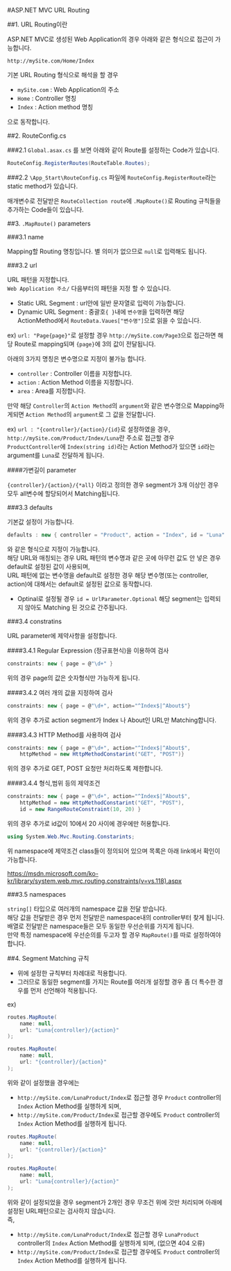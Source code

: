 #ASP.NET MVC URL Routing

##1. URL Routing이란

ASP.NET MVC로 생성된 Web Application의 경우 아래와 같은 형식으로 접근이 가능합니다.

```
http://mySite.com/Home/Index
```

기본 URL Routing 형식으로 해석을 할 경우
- `mySite.com` : Web Application의 주소
- `Home` : Controller 명칭
- `Index` : Action method 명칭

으로 동작합니다.

##2. RouteConfig.cs

###2.1 `Global.asax.cs` 를 보면 아래와 같이 Route를 설정하는 Code가 있습니다.
```C#
RouteConfig.RegisterRoutes(RouteTable.Routes);
```

###2.2 `\App_Start\RouteConfig.cs` 파일에 `RouteConfig.RegisterRoute`라는 static method가 있습니다.

매개변수로 전달받은 `RouteCollection route`에 `.MapRoute()`로 Routing 규칙들을 추가하는 Code들이 있습니다.

##3. `.MapRoute()` parameters

###3.1 name

Mapping할 Routing 명칭입니다. 별 의미가 없으므로 `null`로 입력해도 됩니다.

###3.2 url

URL 패턴을 지정합니다.  
`Web Application 주소/` 다음부터의 패턴을 지정 할 수 있습니다.  

- Static URL Segment : url안에 일반 문자열로 입력이 가능합니다.
- Dynamic URL Segment : 중괄호`{ }`내에 `변수명`을 입력하면 해당 ActionMethod에서 `RouteData.Vaues["변수명"]`으로 읽을 수 있습니다.  

ex) `url: "Page{page}"`로 설정할 경우 `http://mySite.com/Page3`으로 접근하면 해당 Route로 mapping되며 `{page}`에 3의 값이 전달됩니다.  

아래의 3가지 명칭은 변수명으로 지정이 불가능 합니다.
- `controller` : Controller 이름을 지정합니다.
- `action` : Action Method 이름을 지정합니다.
- `area` : Area를 지정합니다.

만약 해당 `Controller`의 `Action Method`의 `argument`와 같은 변수명으로 Mapping하게되면 `Action Method`의 `argument`로 그 값을 전달합니다.

ex) `url : "{controller}/{action}/{id}`로 설정하였을 경우,  
`http://mySite.com/Product/Index/Luna`란 주소로 접근할 경우
`ProductController`에 `Index(string id)`라는 Action Method가 있으면 `id`라는 argument를 `Luna`로 전달하게 됩니다.

####가변길이 parameter

`{controller}/{action}/{*all}` 이라고 정의한 경우 segment가 3개 이상인 경우 모두 all변수에 할당되어서 Matching됩니다.  

###3.3 defaults

기본값 설정이 가능합니다.

```C#
defaults : new { controller = "Product", action = "Index", id = "Luna" }
```

와 같은 형식으로 지정이 가능합니다.  
해당 URL와 매칭되는 경우 URL 패턴의 변수명과 같은 곳에 아무런 값도 안 넣은 경우 default로 설정된 값이 사용되며,  
URL 패턴에 없는 변수명을 default로 설정한 경우 해당 변수명(또는 controller, action)에 대해서는 default로 설정된 값으로 동작합니다.  

- Optinal로 설정될 경우 `id = UrlParameter.Optional` 해당 segment는 입력되지 않아도 Matching 된 것으로 간주됩니다.

###3.4 constratins

URL parameter에 제약사항을 설정합니다.  

####3.4.1 Regular Expression (정규표현식)을 이용하여 검사

```C#
constraints: new { page = @"\d+" }
```

위의 경우 page의 값은 숫자형식만 가능하게 됩니다.  

####3.4.2 여러 개의 값을 지정하여 검사

```C#
constraints: new { page = @"\d+", action="^Index$|^About$"}
```

위의 경우 추가로 action segment가 Index 나 About인 URL만 Matching합니다.

####3.4.3 HTTP Method를 사용하여 검사

```C#
constraints: new { page = @"\d+", action="^Index$|^About$",
    httpMethod = new HttpMethodConstarint("GET", "POST")}
```

위의 경우 추가로 GET, POST 요청만 처리하도록 제한합니다.

####3.4.4 형식,범위 등의 제약조건

```C#
constraints: new { page = @"\d+", action="^Index$|^About$",
    httpMethod = new HttpMethodConstarint("GET", "POST"), 
    id = new RangeRouteConstraint(10, 20) }
```

위의 경우 추가로 id값이 10에서 20 사이에 경우에만 허용합니다.  

```C#
using System.Web.Mvc.Routing.Constarints;
```

위 namespace에 제약조건 class들이 정의되어 있으며 목록은 아래 link에서 확인이 가능합니다.

<https://msdn.microsoft.com/ko-kr/library/system.web.mvc.routing.constraints(v=vs.118).aspx>

###3.5 namespaces

`string[]` 타입으로 여러개의 namespace 값을 전달 받습니다.  
해당 값을 전달받은 경우 먼저 전달받은 namespace내의 controller부터 찾게 됩니다.  
배열로 전달받은 namespace들은 모두 동일한 우선순위를 가지게 됩니다.  
만약 특정 namespace에 우선순의를 두고자 할 경우 `MapRoute()`를 따로 설정하여야 합니다.  

##4. Segment Matching 규칙

- 위에 설정한 규칙부터 차례대로 적용합니다.
- 그러므로 동일한 segment를 가지는 Route를 여러개 설정할 경우 좀 더 특수한 경우를 먼저 선언해야 적용됩니다.

ex)

```C#
routes.MapRoute(
    name: null,
    url: "Luna{controller}/{action}"
);

routes.MapRoute(
    name: null,
    url: "{controller}/{action}"
);
```

위와 같이 설정했을 경우에는  
- `http://mySite.com/LunaProduct/Index`로 접근할 경우 `Product` controller의 `Index` Action Method를 실행하게 되며,
- `http://mySite.com/Product/Index`로 접근할 경우에도 `Product` controller의 `Index` Action Method를 실행하게 됩니다.

```C#
routes.MapRoute(
    name: null,
    url: "{controller}/{action}"
);

routes.MapRoute(
    name: null,
    url: "Luna{controller}/{action}"
);

```

위와 같이 설정되었을 경우 segment가 2개인 경우 무조건 위에 것만 처리되며 아래에 설정된 URL패턴으로는 검사하지 않습니다.  
즉, 
- `http://mySite.com/LunaProduct/Index`로 접근할 경우 `LunaProduct` controller의 `Index` Action Method를 실행하게 되며, (없으면 404 오류)  
- `http://mySite.com/Product/Index`로 접근할 경우에도 `Product` controller의 `Index` Action Method를 실행하게 됩니다.


